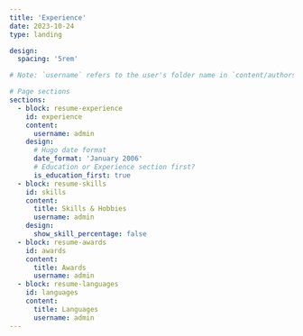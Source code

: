 ```yaml
---
title: 'Experience'
date: 2023-10-24
type: landing

design:
  spacing: '5rem'

# Note: `username` refers to the user's folder name in `content/authors/`

# Page sections
sections:
  - block: resume-experience
    id: experience
    content:
      username: admin
    design:
      # Hugo date format
      date_format: 'January 2006'
      # Education or Experience section first?
      is_education_first: true
  - block: resume-skills
    id: skills
    content:
      title: Skills & Hobbies
      username: admin
    design:
      show_skill_percentage: false
  - block: resume-awards
    id: awards
    content:
      title: Awards
      username: admin
  - block: resume-languages
    id: languages
    content:
      title: Languages
      username: admin
---
```

